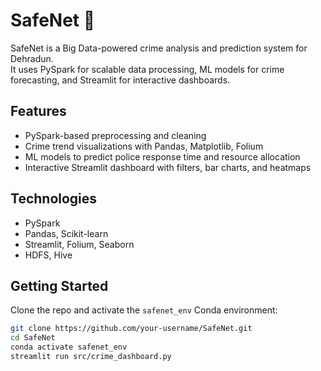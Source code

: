 # SafeNet 🔐

SafeNet is a Big Data-powered crime analysis and prediction system for Dehradun.  
It uses PySpark for scalable data processing, ML models for crime forecasting, and Streamlit for interactive dashboards.

## Features
- PySpark-based preprocessing and cleaning
- Crime trend visualizations with Pandas, Matplotlib, Folium
- ML models to predict police response time and resource allocation
- Interactive Streamlit dashboard with filters, bar charts, and heatmaps

## Technologies
- PySpark
- Pandas, Scikit-learn
- Streamlit, Folium, Seaborn
- HDFS, Hive

## Getting Started
Clone the repo and activate the `safenet_env` Conda environment:

```bash
git clone https://github.com/your-username/SafeNet.git
cd SafeNet
conda activate safenet_env
streamlit run src/crime_dashboard.py

